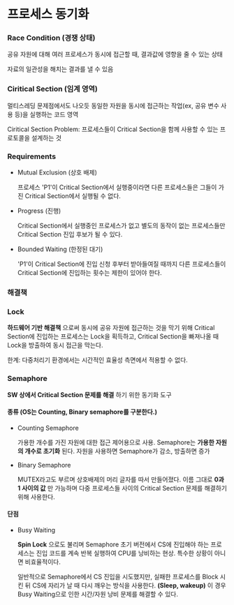 # 프로세스 동기화

### Race Condition (경쟁 상태)

 공유 자원에 대해 여러 프로세스가 동시에 접근할 때, 결과값에 영향을 줄 수 있는 상태
 
 자료의 일관성을 해치는 결과를 낼 수 있음
 
### Ciritical Section (임계 영역)

 멀티스레딩 문제점에서도 나오듯 동일한 자원을 동시에 접근하는 작업(ex, 공유 변수 사용 등)을 실행하는 코드 영역
 
 Ciritical Section Problem: 프로세스들이 Critical Section을 함께 사용할 수 있는 프로토콜을 설계하는 것
 
### Requirements 

 - Mutual Exclusion (상호 배제)
  
   프로세스 'P1'이 Critical Section에서 실행중이라면 다른 프로세스들은 그들이 가진 Critical Section에서 실행될 수 없다.
   
 - Progress (진행)
 
   Critical Section에서 실행중인 프로세스가 없고 별도의 동작이 없는 프로세스들만 Critical Section 진입 후보가 될 수 있다.
   
 - Bounded Waiting (한정된 대기)
 
   'P1'이 Critical Section에 진입 신청 후부터 받아들여질 때까지 다른 프로세스들이 Critical Section에 진입하는 횟수는 제한이 있어야 한다.
   
### 해결책

 ### Lock
  
   **하드웨어 기반 해결책** 으로써 동시에 공유 자원에 접근하는 것을 막기 위해 Critical Section에 진입하는 프로세스는 Lock을 획득하고,
   Critical Section을 빠져나올 때 Lock을 방출하여 동시 접근을 막는다.
   
   한계: 다중처리기 환경에서는 시간적인 효율성 측면에서 적용할 수 없다.
   
 ### Semaphore
 
  **SW 상에서 Critical Section 문제를 해결** 하기 위한 동기화 도구
   
  #### 종류 (OS는 Counting, Binary semaphore를 구분한다.)
   
  - Counting Semaphore
      
     가용한 개수를 가진 자원에 대한 접근 제어용으로 사용. Semaphore는 **가용한 자원의 개수로 초기화** 된다. 자원을 사용하면 
     Semaphore가 감소, 방출하면 증가
      
  - Binary Semaphore
    
     MUTEX라고도 부르며 상호배제의 머리 글자를 따서 만들어졌다. 이름 그대로 **0과 1 사이의 값** 만 가능하며 다중 프로세스들 사이의 
     Critical Section 문제를 해결하기 위해 사용한다.
      
  #### 단점
   
  - Busy Waiting
      
    **Spin Lock** 으로도 불리며 Semaphore 초기 버전에서 CS에 진입해야 하는 프로세스는 진입 코드를 계속 반복 실행하여 CPU를 낭비하는 현상.
    특수한 상황이 아니면 비효율적이다. 
      
    일반적으로 Semaphore에서 CS 진입을 시도했지만, 실패한 프로세스를 Block 시킨 뒤 CS에 자리가 날 때 다시 깨우는 방식을 사용한다. 
    **(Sleep, wakeup)** 이 경우 Busy Waiting으로 인한 시간/자원 낭비 문제를 해결할 수 있다.
      
      
